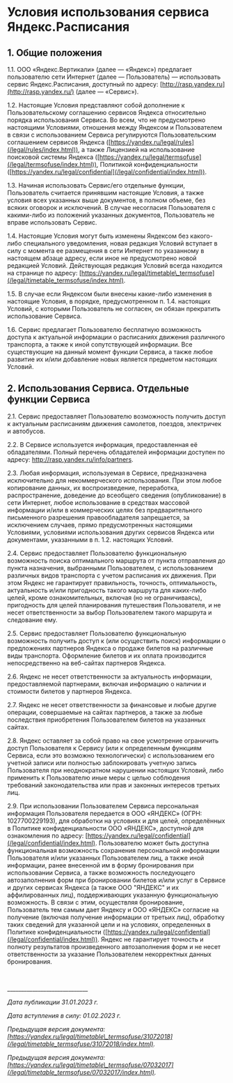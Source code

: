  Условия использования сервиса Яндекс.Расписания
===============================================

  1\. Общие положения
-------------------

 1\.1\. ООО «Яндекс.Вертикали» (далее — «Яндекс») предлагает пользователю сети Интернет (далее — Пользователь) — использовать сервис Яндекс.Расписания, доступный по адресу: [http://rasp.yandex.ru](http://rasp.yandex.ru/) (далее — «Сервис»). 

 1\.2\. Настоящие Условия представляют собой дополнение к Пользовательскому соглашению сервисов Яндекса относительно порядка использования Сервиса. Во всем, что не предусмотрено настоящими Условиями, отношения между Яндексом и Пользователем в связи с использованием Сервиса регулируются Пользовательским соглашением сервисов Яндекса ([https://yandex.ru/legal/rules](/legal/rules/index.html)), а также Лицензией на использование поисковой системы Яндекса ([https://yandex.ru/legal/termsofuse](/legal/termsofuse/index.html)), Политикой конфиденциальности ([https://yandex.ru/legal/confidential](/legal/confidential/index.html)). 

 1\.3\. Начиная использовать Сервис/его отдельные функции, Пользователь считается принявшим настоящие Условия, а также условия всех указанных выше документов, в полном объеме, без всяких оговорок и исключений. В случае несогласия Пользователя с какими\-либо из положений указанных документов, Пользователь не вправе использовать Сервис. 

 1\.4\. Настоящие Условия могут быть изменены Яндексом без какого\-либо специального уведомления, новая редакция Условий вступает в силу с момента ее размещения в сети Интернет по указанному в настоящем абзаце адресу, если иное не предусмотрено новой редакцией Условий. Действующая редакция Условий всегда находится на странице по адресу: [https://yandex.ru/legal/timetable\_termsofuse](/legal/timetable_termsofuse/index.html). 

 1\.5\. В случае если Яндексом были внесены какие\-либо изменения в настоящие Условия, в порядке, предусмотренном п. 1\.4\. настоящих Условий, с которыми Пользователь не согласен, он обязан прекратить использование Сервиса. 

 1\.6\. Сервис предлагает Пользователю бесплатную возможность доступа к актуальной информации о расписаниях движения различного транспорта, а также к иной сопутствующей информации. Все существующие на данный момент функции Сервиса, а также любое развитие их и/или добавление новых является предметом настоящих Условий. 

  2\. Использования Сервиса. Отдельные функции Сервиса
----------------------------------------------------

 2\.1\. Сервис предоставляет Пользователю возможность получить доступ к актуальным расписаниям движения самолетов, поездов, электричек и автобусов. 

 2\.2\. В Сервисе используется информация, предоставленная её обладателями. Полный перечень обладателей информации доступен по адресу: <http://rasp.yandex.ru/info/partners>. 

 2\.3\. Любая информация, используемая в Сервисе, предназначена исключительно для некоммерческого использования. При этом любое копирование данных, их воспроизведение, переработка, распространение, доведение до всеобщего сведения (опубликование) в сети Интернет, любое использование в средствах массовой информации и/или в коммерческих целях без предварительного письменного разрешения правообладателя запрещается, за исключением случаев, прямо предусмотренных настоящими Условиями, условиями использования других сервисов Яндекса или документами, указанными в п. 1\.2\. настоящих Условий. 

 2\.4\. Сервис предоставляет Пользователю функциональную возможность поиска оптимального маршрута от пункта отправления до пункта назначения, выбранными Пользователем, с использованием различных видов транспорта с учетом расписания их движения. При этом Яндекс не гарантирует правильность, точность, оптимальность, актуальность и/или пригодность такого маршрута для каких\-либо целей, кроме ознакомительных, включая (но не ограничиваясь), пригодность для целей планирования путешествия Пользователя, и не несет ответственности за выбор Пользователем такого маршрута и следование ему. 

 2\.5\. Сервис предоставляет Пользователю функциональную возможность получить доступ к (или осуществить поиск) информации о предложениях партнеров Яндекса о продаже билетов на различные виды транспорта. Оформление билетов и их оплата производится непосредственно на веб\-сайтах партнеров Яндекса. 

 2\.6\. Яндекс не несет ответственности за актуальность информации, предоставляемой партнерами, включая информацию о наличии и стоимости билетов у партнеров Яндекса. 

 2\.7\. Яндекс не несет ответственности за финансовые и любые другие операции, совершаемые на сайтах партнеров, а также за любые последствия приобретения Пользователем билетов на указанных сайтах. 

 2\.8\. Яндекс оставляет за собой право на свое усмотрение ограничить доступ Пользователя к Сервису (или к определенным функциям Сервиса, если это возможно технологически) с использованием его учетной записи или полностью заблокировать учетную запись Пользователя при неоднократном нарушении настоящих Условий, либо применить к Пользователю иные меры с целью соблюдения требований законодательства или прав и законных интересов третьих лиц.

 2\.9\. При использовании Пользователем Сервиса персональная информация Пользователя передается в ООО «ЯНДЕКС» (ОГРН: 1027700229193\), для обработки на условиях и для целей, определённых в Политике конфиденциальности ООО «ЯНДЕКС», доступной для ознакомления по адресу: [https://yandex.ru/legal/confidential](/legal/confidential/index.html). Пользователю может быть доступна функциональная возможность сохранения персональной информации Пользователя и/или указанных Пользователем лиц, а также иной информации, ранее внесенной им в форму бронирования при использовании Сервиса, а также возможность последующего автозаполнения форм при бронировании билетов и/или услуг в Сервисе и других сервисах Яндекса (а также ООО "ЯНДЕКС" и их аффилированных лиц), поддерживающих указанную функциональную возможность. В связи с этим, осуществляя бронирование, Пользователь тем самым дает Яндексу и ООО «ЯНДЕКС» согласие на получение (включая получение информации от третьих лиц), обработку таких сведений для указанной цели и на условиях, определенных в Политике конфиденциальности ([https://yandex.ru/legal/confidential](/legal/confidential/index.html)). Яндекс не гарантирует точность и полноту результатов произведенного автозаполнения форм и не несет ответственности за указание Пользователем некорректных данных бронирования.

  

 \_\_\_\_\_\_\_\_\_\_\_\_\_\_\_\_\_\_\_\_\_\_\_\_\_\_\_\_\_

 *Дата публикации 31\.01\.2023 г.*

 *Дата вступления в силу: 01\.02\.2023 г.*

 *Предыдущая версия документа: [https://yandex.ru/legal/timetable\_termsofuse/31072018](/legal/timetable_termsofuse/31072018/index.html).*

 *Предыдущая версия документа: [https://yandex.ru/legal/timetable\_termsofuse/07032017](/legal/timetable_termsofuse/07032017/index.html).*

  
